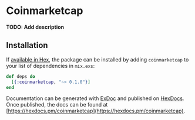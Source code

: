 # Coinmarketcap

**TODO: Add description**

## Installation

If [available in Hex](https://hex.pm/docs/publish), the package can be installed
by adding `coinmarketcap` to your list of dependencies in `mix.exs`:

```elixir
def deps do
  [{:coinmarketcap, "~> 0.1.0"}]
end
```

Documentation can be generated with [ExDoc](https://github.com/elixir-lang/ex_doc)
and published on [HexDocs](https://hexdocs.pm). Once published, the docs can
be found at [https://hexdocs.pm/coinmarketcap](https://hexdocs.pm/coinmarketcap).

